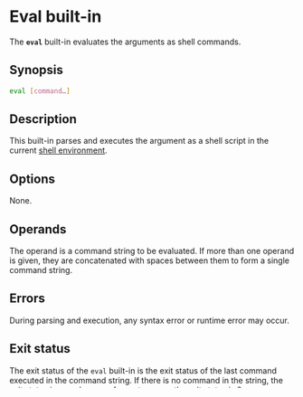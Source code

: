 # Eval built-in

The **`eval`** built-in evaluates the arguments as shell commands.

## Synopsis

```sh
eval [command…]
```

## Description

This built-in parses and executes the argument as a shell script in the current [shell environment](../environment/index.html).

## Options

None.

## Operands

The operand is a command string to be evaluated.
If more than one operand is given, they are concatenated with spaces
between them to form a single command string.

## Errors

During parsing and execution, any syntax error or runtime error may
occur.

## Exit status

The exit status of the `eval` built-in is the exit status of the last
command executed in the command string.
If there is no command in the string, the exit status is zero.
In case of a syntax error, the exit status is 2.

## Examples

See [Evaluating command strings](../dynamic_evaluation.md#evaluating-command-strings).

## Security considerations

The `eval` built-in can be dangerous if used with untrusted input, as it can execute arbitrary commands. It is recommended to avoid using `eval` with user input or to sanitize the input before passing it to `eval`.

## Compatibility

The `eval` built-in is specified by POSIX.1-2024.

POSIX does not require the `eval` built-in to conform to the [Utility Syntax Guidelines](https://pubs.opengroup.org/onlinepubs/9799919799/basedefs/V1_chap12.html#tag_12_02), which means portable scripts cannot use any options or the `--` separator for the built-in.

Previous versions of yash supported the non-standard `-i` option, but this is not yet supported in yash-rs.
